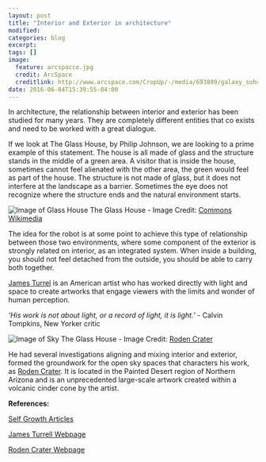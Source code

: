 ```yaml
---
layout: post
title: "Interior and Exterior in architecture"
modified:
categories: blog
excerpt:
tags: []
image:
  feature: arcspacce.jpg
  credit: ArcSpace
  creditlink: http://www.arcspace.com/CropUp/-/media/693899/galaxy_soho_zha_12-10_5958.jpg
date: 2016-06-04T15:39:55-04:00
---
```


In architecture, the relationship between interior and exterior has been studied for many years. They are completely different entities that co exists and need to be worked with a great dialogue. 

If we look at The Glass House, by Philip Johnson, we are looking to a prime example of this statement. The house is all made of glass and the structure stands in the middle of a green area. A visitor that is inside the house, sometimes cannot feel alienated with the other area, the green would feel as part of the house. The structure is not made of glass, but it does not interfere at the landscape as a barrier. Sometimes the eye does not recognize where the structure ends and the natural environment starts.

![Image of Glass House](https://marinaorru.github.io/images/glasshouse.jpg)
The Glass House - Image Credit: [Commons Wikimedia](https://commons.wikimedia.org/wiki/File:Glass_House_2006.jpg)

The idea for the robot is at some point to achieve this type of relationship between those two environments, where some component of the exterior is strongly related on interior, as an integrated system. When inside a building, you should not feel detached from the outside, you should be able to carry both together.

[James Turrel](http://jamesturrell.com/) is an American artist who has worked directly with light and space to create artworks that engage viewers with the limits and wonder of human perception.

_‘His work is not about light, or a record of light, it is light.’_ - Calvin Tompkins, New Yorker critic

![Image of Sky](https://marinaorru.github.io/images/craterseye.jpg)
The Glass House - Image Credit: [Roden Crater](http://rodencrater.com/spaces/craters-eye/)

He had several investigations aligning and mixing interior and exterior, formed the groundwork for the open sky spaces that characters his work, as [Roden Crater](http://rodencrater.com/about/).  It is located in the Painted Desert region of Northern Arizona and is an unprecedented large-scale artwork created within a volcanic cinder cone by the artist.




**References:**

[Self Growth Articles](http://www.selfgrowth.com/articles/the-relationship-between-the-interior-and-exterior)

[James Turrell Webpage](http://jamesturrell.com/)

[Roden Crater Webpage](http://rodencrater.com/)


[jekyll-gh]: https://github.com/jekyll/jekyll
[jekyll]:    http://jekyllrb.com
